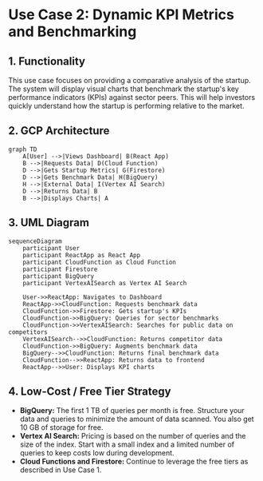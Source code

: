 # Use Case 2: Dynamic KPI Metrics and Benchmarking

## 1. Functionality

This use case focuses on providing a comparative analysis of the startup. The system will display visual charts that benchmark the startup's key performance indicators (KPIs) against sector peers. This will help investors quickly understand how the startup is performing relative to the market.

## 2. GCP Architecture

```mermaid
graph TD
    A[User] -->|Views Dashboard| B(React App)
    B -->|Requests Data| D(Cloud Function)
    D -->|Gets Startup Metrics| G(Firestore)
    D -->|Gets Benchmark Data| H(BigQuery)
    H -->|External Data| I(Vertex AI Search)
    D -->|Returns Data| B
    B -->|Displays Charts| A
```

## 3. UML Diagram

```mermaid
sequenceDiagram
    participant User
    participant ReactApp as React App
    participant CloudFunction as Cloud Function
    participant Firestore
    participant BigQuery
    participant VertexAISearch as Vertex AI Search

    User->>ReactApp: Navigates to Dashboard
    ReactApp->>CloudFunction: Requests benchmark data
    CloudFunction->>Firestore: Gets startup's KPIs
    CloudFunction->>BigQuery: Queries for sector benchmarks
    CloudFunction->>VertexAISearch: Searches for public data on competitors
    VertexAISearch-->>CloudFunction: Returns competitor data
    CloudFunction->>BigQuery: Augments benchmark data
    BigQuery-->>CloudFunction: Returns final benchmark data
    CloudFunction-->>ReactApp: Returns data to frontend
    ReactApp-->>User: Displays KPI charts
```

## 4. Low-Cost / Free Tier Strategy

*   **BigQuery:** The first 1 TB of queries per month is free. Structure your data and queries to minimize the amount of data scanned. You also get 10 GB of storage for free.
*   **Vertex AI Search:** Pricing is based on the number of queries and the size of the index. Start with a small index and a limited number of queries to keep costs low during development.
*   **Cloud Functions and Firestore:** Continue to leverage the free tiers as described in Use Case 1.
